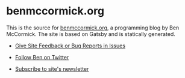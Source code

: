 # benmccormick.org

This is the source for [benmccormick.org](http://benmccormick.org), a programming blog by Ben McCormick.  The site is based on Gatsby and is statically generated.

- [Give Site Feedback or Bug Reports in Issues](https://github.com/benmccormick/benmccormickorg/issues)

- [Follow Ben on Twitter](https://twitter.com/_benmccormick)

- [Subscribe to site's newsletter](http://eepurl.com/WFYon)
